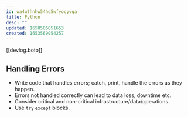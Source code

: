```yaml
---
id: wa4wthnhw54hd5wfyocyvqa
title: Python
desc: ""
updated: 1658506051653
created: 1653569054257
---
```


[[devlog.boto]]

## Handling Errors

- Write code that handles errors; catch, print, handle the errors as they happen.
- Errors not handled correctly can lead to data loss, downtime etc.
- Consider critical and non-critical infrastructure/data/operations.
- Use `try` `except` blocks.
